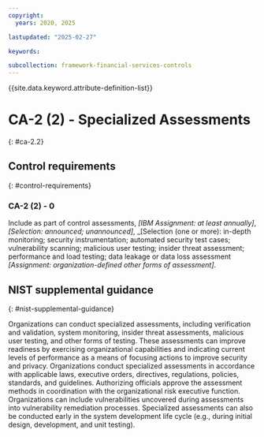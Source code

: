 ```yaml
---
copyright:
  years: 2020, 2025

lastupdated: "2025-02-27"

keywords:

subcollection: framework-financial-services-controls
---
```


{{site.data.keyword.attribute-definition-list}}

# CA-2 (2) -  Specialized Assessments
{: #ca-2.2}

## Control requirements
{: #control-requirements}



### CA-2 (2) - 0


Include as part of control assessments, _[IBM Assignment: at least annually]_, _[Selection: announced; unannounced]_, _[Selection (one or more): in-depth monitoring; security instrumentation; automated security test cases; vulnerability scanning; malicious user testing; insider threat assessment; performance and load testing; data leakage or data loss assessment _[Assignment: organization-defined other forms of assessment]_.












## NIST supplemental guidance
{: #nist-supplemental-guidance}

Organizations can conduct specialized assessments, including verification and validation, system monitoring, insider threat assessments, malicious user testing, and other forms of testing. These assessments can improve readiness by exercising organizational capabilities and indicating current levels of performance as a means of focusing actions to improve security and privacy. Organizations conduct specialized assessments in accordance with applicable laws, executive orders, directives, regulations, policies, standards, and guidelines. Authorizing officials approve the assessment methods in coordination with the organizational risk executive function. Organizations can include vulnerabilities uncovered during assessments into vulnerability remediation processes. Specialized assessments can also be conducted early in the system development life cycle (e.g., during initial design, development, and unit testing).
